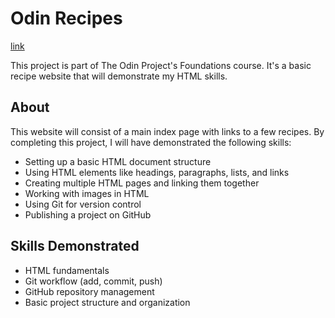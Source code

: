 # Odin Recipes

[link](https://entixl.github.io/odin-recipes/)

This project is part of The Odin Project's Foundations course. It's a basic recipe website that will demonstrate my HTML skills.

## About

This website will consist of a main index page with links to a few recipes. By completing this project, I will have demonstrated the following skills:

- Setting up a basic HTML document structure
- Using HTML elements like headings, paragraphs, lists, and links
- Creating multiple HTML pages and linking them together
- Working with images in HTML
- Using Git for version control
- Publishing a project on GitHub

## Skills Demonstrated

- HTML fundamentals
- Git workflow (add, commit, push)
- GitHub repository management
- Basic project structure and organization


